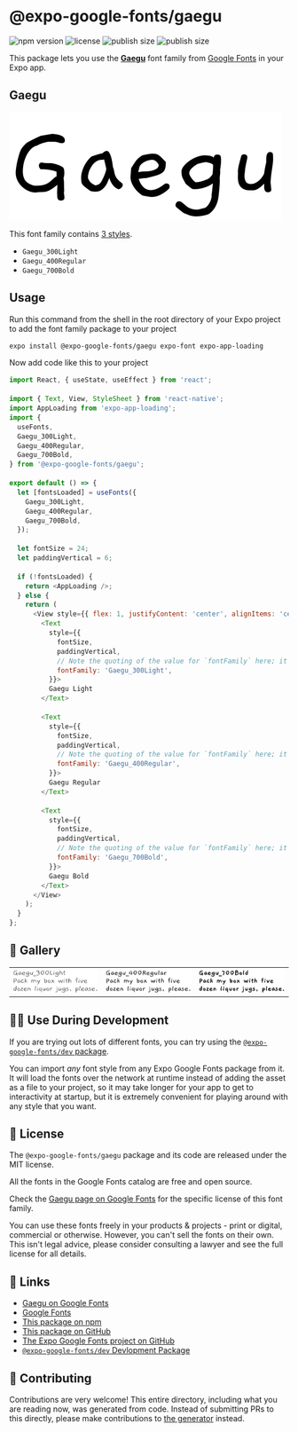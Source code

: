 # @expo-google-fonts/gaegu

![npm version](https://flat.badgen.net/npm/v/@expo-google-fonts/gaegu)
![license](https://flat.badgen.net/github/license/expo/google-fonts)
![publish size](https://flat.badgen.net/packagephobia/install/@expo-google-fonts/gaegu)
![publish size](https://flat.badgen.net/packagephobia/publish/@expo-google-fonts/gaegu)

This package lets you use the [**Gaegu**](https://fonts.google.com/specimen/Gaegu) font family from [Google Fonts](https://fonts.google.com/) in your Expo app.

## Gaegu

![Gaegu](./font-family.png)

This font family contains [3 styles](#-gallery).

- `Gaegu_300Light`
- `Gaegu_400Regular`
- `Gaegu_700Bold`

## Usage

Run this command from the shell in the root directory of your Expo project to add the font family package to your project
```sh
expo install @expo-google-fonts/gaegu expo-font expo-app-loading
```

Now add code like this to your project
```js
import React, { useState, useEffect } from 'react';

import { Text, View, StyleSheet } from 'react-native';
import AppLoading from 'expo-app-loading';
import {
  useFonts,
  Gaegu_300Light,
  Gaegu_400Regular,
  Gaegu_700Bold,
} from '@expo-google-fonts/gaegu';

export default () => {
  let [fontsLoaded] = useFonts({
    Gaegu_300Light,
    Gaegu_400Regular,
    Gaegu_700Bold,
  });

  let fontSize = 24;
  let paddingVertical = 6;

  if (!fontsLoaded) {
    return <AppLoading />;
  } else {
    return (
      <View style={{ flex: 1, justifyContent: 'center', alignItems: 'center' }}>
        <Text
          style={{
            fontSize,
            paddingVertical,
            // Note the quoting of the value for `fontFamily` here; it expects a string!
            fontFamily: 'Gaegu_300Light',
          }}>
          Gaegu Light
        </Text>

        <Text
          style={{
            fontSize,
            paddingVertical,
            // Note the quoting of the value for `fontFamily` here; it expects a string!
            fontFamily: 'Gaegu_400Regular',
          }}>
          Gaegu Regular
        </Text>

        <Text
          style={{
            fontSize,
            paddingVertical,
            // Note the quoting of the value for `fontFamily` here; it expects a string!
            fontFamily: 'Gaegu_700Bold',
          }}>
          Gaegu Bold
        </Text>
      </View>
    );
  }
};

```

## 🔡 Gallery


||||
|-|-|-|
|![Gaegu_300Light](./Gaegu_300Light.ttf.png)|![Gaegu_400Regular](./Gaegu_400Regular.ttf.png)|![Gaegu_700Bold](./Gaegu_700Bold.ttf.png)||


## 👩‍💻 Use During Development

If you are trying out lots of different fonts, you can try using the [`@expo-google-fonts/dev` package](https://github.com/expo/google-fonts/tree/master/font-packages/dev#readme).

You can import *any* font style from any Expo Google Fonts package from it. It will load the fonts
over the network at runtime instead of adding the asset as a file to your project, so it may take longer
for your app to get to interactivity at startup, but it is extremely convenient
for playing around with any style that you want.

## 📖 License

The `@expo-google-fonts/gaegu` package and its code are released under the MIT license.

All the fonts in the Google Fonts catalog are free and open source.

Check the [Gaegu page on Google Fonts](https://fonts.google.com/specimen/Gaegu) for the specific license of this font family.

You can use these fonts freely in your products & projects - print or digital, commercial or otherwise. However, you can't sell the fonts on their own. This isn't legal advice, please consider consulting a lawyer and see the full license for all details.

## 🔗 Links

- [Gaegu on Google Fonts](https://fonts.google.com/specimen/Gaegu)
- [Google Fonts](https://fonts.google.com/)
- [This package on npm](https://www.npmjs.com/package/@expo-google-fonts/gaegu)
- [This package on GitHub](https://github.com/expo/google-fonts/tree/master/font-packages/gaegu)
- [The Expo Google Fonts project on GitHub](https://github.com/expo/google-fonts)
- [`@expo-google-fonts/dev` Devlopment Package](https://github.com/expo/google-fonts/tree/master/font-packages/dev)

## 🤝 Contributing

Contributions are very welcome! This entire directory, including what you are reading now, was generated from code. Instead of submitting PRs to this directly, please make contributions to [the generator](https://github.com/expo/google-fonts/tree/master/packages/generator) instead.
